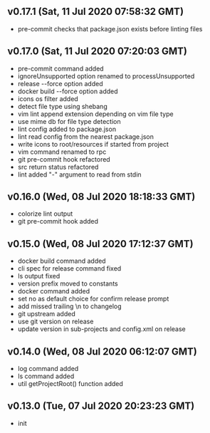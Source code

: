 ## v0.17.1 (Sat, 11 Jul 2020 07:58:32 GMT)

-   pre-commit checks that package.json exists before linting files

## v0.17.0 (Sat, 11 Jul 2020 07:20:03 GMT)

-   pre-commit command added
-   ignoreUnsupported option renamed to processUnsupported
-   release --force option added
-   docker build --force option added
-   icons os filter added
-   detect file type using shebang
-   vim lint append extension depending on vim file type
-   use mime db for file type detection
-   lint config added to package.json
-   lint read config from the nearest package.json
-   write icons to root/resources if started from project
-   vim command renamed to rpc
-   git pre-commit hook refactored
-   src return status refactored
-   lint added "-" argument to read from stdin

## v0.16.0 (Wed, 08 Jul 2020 18:18:33 GMT)

-   colorize lint output
-   git pre-commit hook added

## v0.15.0 (Wed, 08 Jul 2020 17:12:37 GMT)

-   docker build command added
-   cli spec for release command fixed
-   ls output fixed
-   version prefix moved to constants
-   docker command added
-   set no as default choice for confirm release prompt
-   add missed trailing \n to changelog
-   git upstream added
-   use git version on release
-   update version in sub-projects and config.xml on release

## v0.14.0 (Wed, 08 Jul 2020 06:12:07 GMT)

-   log command added
-   ls command added
-   util getProjectRoot() function added

## v0.13.0 (Tue, 07 Jul 2020 20:23:23 GMT)

-   init
